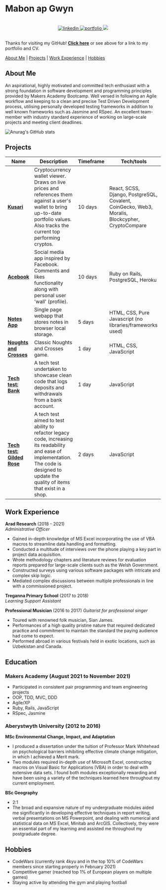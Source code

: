 # Mabon ap Gwyn

<br>
<div align="center">
  <a href="https://www.linkedin.com/in/mabon-ap-gwyn-80ab677b/">
      <img alt="linkedin" title="My LinkedIn Page" src="https://img.shields.io/badge/LinkedIn-0077B5?style=for-the-badge&logo=linkedin&logoColor=white" />
  </a>
  <a href="https://mabon-ap-gwyn.herokuapp.com/">
      <img alt="portfolio" title="My Portfolio" src="https://img.shields.io/badge/Website-3b5998?style=for-the-badge&logo=google-chrome&logoColor=white" />
  </a>
  <a href="https://www.codewars.com/users/Mabyo">
      <img src="https://img.shields.io/badge/CodeWars-%23AD2C27?style=for-the-badge&logo=codewars&logoColor=white" />
  </a>
</div>
<br>

Thanks for visiting my GitHub! [**Click here**](https://mabon-ap-gwyn.herokuapp.com/) or see above for a link to my portfolio and CV.

[About Me](#about-me) | [Projects](#projects) | [Work Experience](#work-experience) | [Hobbies](#hobbies)



## About Me

An aspirational, highly motivated and committed tech enthusiast with a strong foundation in software development and programming principles provided by Makers Academy Bootcamp. Well versed in following an Agile workflow and keeping to a clean and precise Test Driven Development process, utilising personally developed testing frameworks in addition to well known frameworks such as Jasmine and RSpec. An excellent team-member with industry standard experience of working on large-scale projects and meeting client deadlines.


![Anurag's GitHub stats](https://github-readme-stats.vercel.app/api?username=Maby0&show_icons=true&theme=merko)


## Projects

| Name                         | Description       | Timeframe | Tech/tools        |
| ---------------------------- | ----------------- | --------- | ----------------- |
| [**Kusari**](https://github.com/EMDevelop/Kusari) | Cryptocurrency wallet viewer. Draws on live prices and references them against a user's wallet to bring up-to-date portfolio values. Also tracks the current top performing cryptos. | 10 days | React, SCSS, Django, PostgreSQL, Covalent, CoinGecko, Web3, Moralis, Blockcypher, CryptoCompare |
| [**Acebook**](https://github.com/Maby0/acebook) | Social media app inspired by Facebook. Comments and likes functionality along with personal user 'wall' (profile). | 10 days | Ruby on Rails, PostgreSQL, Heroku |
| [**Notes App**](https://github.com/Maby0/notesApp) | Single page webapp that stores notes in browser local storage. | 5 days | HTML, CSS, Pure Javascript (no libraries/frameworks used) |
| [**Noughts and Crosses**](https://github.com/Maby0/Noughts-and-Crosses)      | Classic Noughts and Crosses game. | 1 day | HTML, CSS, JavaScript |
| [**Tech test: Bank**](https://github.com/Maby0/bankTechTest) | A tech test undertaken to showcase clean code that logs deposits and withdrawals from a bank account. | 1 day | JavaScript |
| [**Tech test: Gilded Rose**](https://github.com/Maby0/gildedRoseTechTest) | A tech test aimed to test ability to refactor legacy code, increasing its readability and ease of implementation. The code is designed to update the quality of items that exist in a shop. | 2 days | JavaScript |


## Work Experience

**Arad Research** (2018 - 2021)  
_Administrative Officer_

- Gained in-depth knowledge of MS Excel incorporating the use of VBA macros to streamline data handling and formatting.
- Conducted a multitude of interviews over the phone playing a key part in project data acquisition.
- Wrote methodology chapters and literature reviews for evaluation reports prepared for large-scale clients such as the Welsh Government.
- Constructed surveys using various software packages with intricate and complex skip logic.
- Mediated complex discussions between multiple professionals in line with a commissioned project.

**Treganna Primary School** (2017 to 2018)  
_Learning Support Assistant_

**Professional Musician** (2016 to 2017) 
_Guitarist for professional singer_

- Toured with renowned folk musician, Sian James.
- Performances of a high quality pristine nature that required dedicated practice and
commitment to maintain the standard the paying audience had come to expect.
- Performed abroad in various festivals held in exotic locations, such as Uzbekistan
and Canada.


## Education

### Makers Academy (August 2021 to November 2021)
- Participated in consistent pair programming and team engineering projects
- OOP, TDD, MVC, DDD
- Agile/XP
- Ruby, Rails, JavaScript
- RSpec, Jasmine

### Aberystwyth University (2012 to 2016)

**MSc Environmental Change, Impact, and Adaptation**
- I produced a dissertation under the tuition of Professor Mark Whitehead on psychological barriers inhibiting effective climate change mitigation, in which I achieved a Merit mark.
- Two modules required in-depth use of Microsoft Excel, constructing macros on Visual Basic for Applications (VBA) in order to deal with extensive data sets. I found both modules exceptionally rewarding and have been using a variety of the techniques learned here throughout my current employment. 

**BSc Geography**
- 2:1
- The broad and expansive nature of my undergraduate modules aided me significantly in developing effective techniques in report writing, verbal presentations on MS Powerpoint, and dealing with numerical and statistical data on MS Excel, Minitab and ArcGIS. Collectively, they were an essential part of my learning and assisted me throughout my postgraduate degree. 


## Hobbies

- CodeWars (currently rank 4kyu and in the top 10% of CodeWars members since starting properly in February 2021)
- Competitive gamer (reached top 1% of European players on multiple games)
- Staying active by attending the gym and playing football
